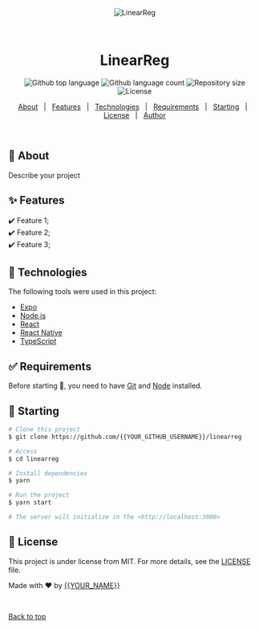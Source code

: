 <div align="center" id="top"> 
  <img src="./.github/app.gif" alt="LinearReg" />

  &#xa0;

  <!-- <a href="https://linearreg.netlify.app">Demo</a> -->
</div>

<h1 align="center">LinearReg</h1>

<p align="center">
  <img alt="Github top language" src="https://img.shields.io/github/languages/top/{{YOUR_GITHUB_USERNAME}}/linearreg?color=56BEB8">

  <img alt="Github language count" src="https://img.shields.io/github/languages/count/{{YOUR_GITHUB_USERNAME}}/linearreg?color=56BEB8">

  <img alt="Repository size" src="https://img.shields.io/github/repo-size/{{YOUR_GITHUB_USERNAME}}/linearreg?color=56BEB8">

  <img alt="License" src="https://img.shields.io/github/license/{{YOUR_GITHUB_USERNAME}}/linearreg?color=56BEB8">

  <!-- <img alt="Github issues" src="https://img.shields.io/github/issues/{{YOUR_GITHUB_USERNAME}}/linearreg?color=56BEB8" /> -->

  <!-- <img alt="Github forks" src="https://img.shields.io/github/forks/{{YOUR_GITHUB_USERNAME}}/linearreg?color=56BEB8" /> -->

  <!-- <img alt="Github stars" src="https://img.shields.io/github/stars/{{YOUR_GITHUB_USERNAME}}/linearreg?color=56BEB8" /> -->
</p>

<!-- Status -->

<!-- <h4 align="center"> 
	🚧  LinearReg 🚀 Under construction...  🚧
</h4> 

<hr> -->

<p align="center">
  <a href="#dart-about">About</a> &#xa0; | &#xa0; 
  <a href="#sparkles-features">Features</a> &#xa0; | &#xa0;
  <a href="#rocket-technologies">Technologies</a> &#xa0; | &#xa0;
  <a href="#white_check_mark-requirements">Requirements</a> &#xa0; | &#xa0;
  <a href="#checkered_flag-starting">Starting</a> &#xa0; | &#xa0;
  <a href="#memo-license">License</a> &#xa0; | &#xa0;
  <a href="https://github.com/{{YOUR_GITHUB_USERNAME}}" target="_blank">Author</a>
</p>

<br>

## :dart: About ##

Describe your project

## :sparkles: Features ##

:heavy_check_mark: Feature 1;\
:heavy_check_mark: Feature 2;\
:heavy_check_mark: Feature 3;

## :rocket: Technologies ##

The following tools were used in this project:

- [Expo](https://expo.io/)
- [Node.js](https://nodejs.org/en/)
- [React](https://pt-br.reactjs.org/)
- [React Native](https://reactnative.dev/)
- [TypeScript](https://www.typescriptlang.org/)

## :white_check_mark: Requirements ##

Before starting :checkered_flag:, you need to have [Git](https://git-scm.com) and [Node](https://nodejs.org/en/) installed.

## :checkered_flag: Starting ##

```bash
# Clone this project
$ git clone https://github.com/{{YOUR_GITHUB_USERNAME}}/linearreg

# Access
$ cd linearreg

# Install dependencies
$ yarn

# Run the project
$ yarn start

# The server will initialize in the <http://localhost:3000>
```

## :memo: License ##

This project is under license from MIT. For more details, see the [LICENSE](LICENSE.md) file.


Made with :heart: by <a href="https://github.com/{{YOUR_GITHUB_USERNAME}}" target="_blank">{{YOUR_NAME}}</a>

&#xa0;

<a href="#top">Back to top</a>

